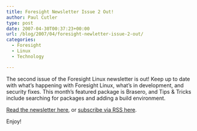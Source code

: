 ```yaml
---
title: Foresight Newsletter Issue 2 Out!
author: Paul Cutler
type: post
date: 2007-04-30T00:37:23+00:00
url: /blog/2007/04/foresight-newletter-issue-2-out/
categories:
  - Foresight
  - Linux
  - Technology

---
```

The second issue of the Foresight Linux newsletter is out! Keep up to date with what&#8217;s happening with Foresight Linux, what&#8217;s in development, and security fixes. This month&#8217;s featured package is Brasero, and Tips & Tricks include searching for packages and adding a build environment.

[Read the newsletter here][1], or [subscribe via RSS here][2].

Enjoy!

 [1]: http://wiki.foresightlinux.com/confluence/display/newsletter/2007/04/29/
 [2]: http://feeds.feedburner.com/foresightnewsletter